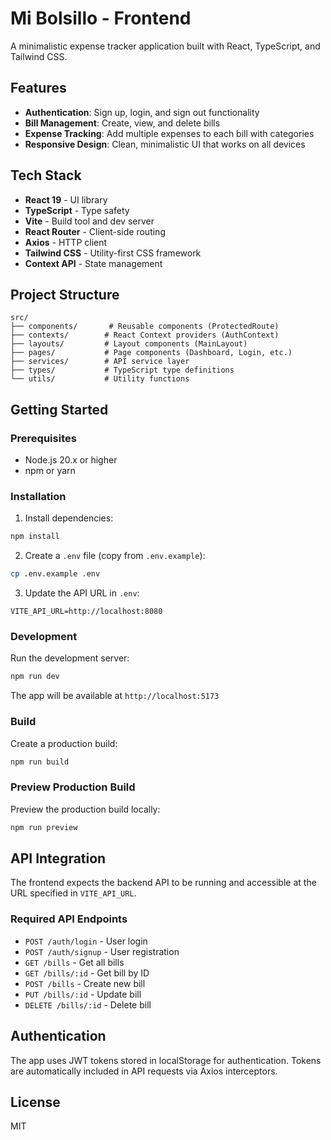 # Mi Bolsillo - Frontend

A minimalistic expense tracker application built with React, TypeScript, and Tailwind CSS.

## Features

- **Authentication**: Sign up, login, and sign out functionality
- **Bill Management**: Create, view, and delete bills
- **Expense Tracking**: Add multiple expenses to each bill with categories
- **Responsive Design**: Clean, minimalistic UI that works on all devices

## Tech Stack

- **React 19** - UI library
- **TypeScript** - Type safety
- **Vite** - Build tool and dev server
- **React Router** - Client-side routing
- **Axios** - HTTP client
- **Tailwind CSS** - Utility-first CSS framework
- **Context API** - State management

## Project Structure

```
src/
├── components/       # Reusable components (ProtectedRoute)
├── contexts/        # React Context providers (AuthContext)
├── layouts/         # Layout components (MainLayout)
├── pages/           # Page components (Dashboard, Login, etc.)
├── services/        # API service layer
├── types/           # TypeScript type definitions
└── utils/           # Utility functions
```

## Getting Started

### Prerequisites

- Node.js 20.x or higher
- npm or yarn

### Installation

1. Install dependencies:
```bash
npm install
```

2. Create a `.env` file (copy from `.env.example`):
```bash
cp .env.example .env
```

3. Update the API URL in `.env`:
```
VITE_API_URL=http://localhost:8080
```

### Development

Run the development server:
```bash
npm run dev
```

The app will be available at `http://localhost:5173`

### Build

Create a production build:
```bash
npm run build
```

### Preview Production Build

Preview the production build locally:
```bash
npm run preview
```

## API Integration

The frontend expects the backend API to be running and accessible at the URL specified in `VITE_API_URL`.

### Required API Endpoints

- `POST /auth/login` - User login
- `POST /auth/signup` - User registration
- `GET /bills` - Get all bills
- `GET /bills/:id` - Get bill by ID
- `POST /bills` - Create new bill
- `PUT /bills/:id` - Update bill
- `DELETE /bills/:id` - Delete bill

## Authentication

The app uses JWT tokens stored in localStorage for authentication. Tokens are automatically included in API requests via Axios interceptors.

## License

MIT
